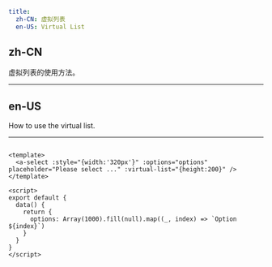```yaml
title:
  zh-CN: 虚拟列表
  en-US: Virtual List
```

## zh-CN

虚拟列表的使用方法。

---

## en-US

How to use the virtual list.

---

```vue

<template>
  <a-select :style="{width:'320px'}" :options="options" placeholder="Please select ..." :virtual-list="{height:200}" />
</template>

<script>
export default {
  data() {
    return {
      options: Array(1000).fill(null).map((_, index) => `Option ${index}`)
    }
  }
}
</script>
```
